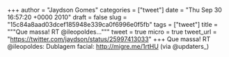 
+++
author = "Jaydson Gomes"
categories = ["tweet"]
date = "Thu Sep 30 16:57:20 +0000 2010"
draft = false
slug = "15c84a8aad03dcef185948e339ca0f6996e0f5fb"
tags = ["tweet"]
title = """Que massa! RT @ileopoldes..."""
tweet = true
micro = true
tweet_url = "https://twitter.com/jaydson/status/25997413033"
+++
Que massa! RT @ileopoldes: Dublagem facial: http://migre.me/1rtHU (via @updaters_)
